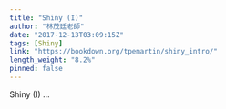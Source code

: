 ```yaml
---
title: "Shiny (I)"
author: "林茂廷老師"
date: "2017-12-13T03:09:15Z"
tags: [Shiny]
link: "https://bookdown.org/tpemartin/shiny_intro/"
length_weight: "8.2%"
pinned: false
---
```


Shiny (I) ...

